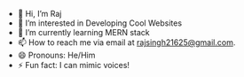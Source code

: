 - 👋 Hi, I’m Raj
- 👀 I’m interested in Developing Cool Websites
- 🌱 I’m currently learning MERN stack
- 📫 How to reach me via email at rajsingh21625@gmail.com.
- 😄 Pronouns: He/Him
- ⚡ Fun fact: I can mimic voices!

<!---
raj-singh21/raj-singh21 is a ✨ special ✨ repository because its `README.md` (this file) appears on your GitHub profile.
You can click the Preview link to take a look at your changes.
--->
